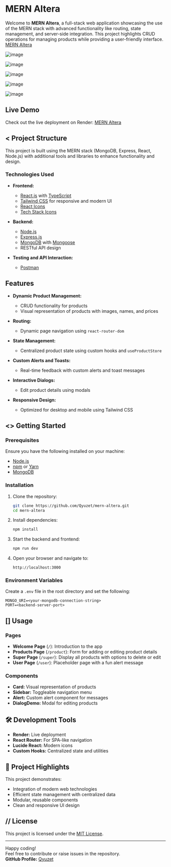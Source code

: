 # MERN Altera 

Welcome to **MERN Altera**, a full-stack web application showcasing the use of the MERN stack with advanced functionality like routing, state management, and server-side integration. This project highlights CRUD operations for managing products while providing a user-friendly interface. [MERN Altera](https://mern-altera.onrender.com)  
  
![image](https://github.com/user-attachments/assets/6c14241e-637c-4297-a4db-14f7c099187e)


![image](https://github.com/user-attachments/assets/d2c8d9ff-6071-48f6-b00d-21d6d96a98e7)

![image](https://github.com/user-attachments/assets/c6d37aac-49de-4784-ab1d-9f977bdffb0e)

![image](https://github.com/user-attachments/assets/51e06f62-322d-459a-9191-70fa6a80c685)

![image](https://github.com/user-attachments/assets/ec7a527e-c144-41c6-8571-7d5ad20f8a3f)

## Live Demo
Check out the live deployment on Render: [MERN Altera](https://mern-altera.onrender.com)

## < Project Structure
This project is built using the MERN stack (MongoDB, Express, React, Node.js) with additional tools and libraries to enhance functionality and design.

### Technologies Used
- **Frontend:**
  - [React.js](https://reactjs.org/) with [TypeScript](https://www.typescriptlang.org/)
  - [Tailwind CSS](https://tailwindcss.com/) for responsive and modern UI
  - [React Icons](https://react-icons.github.io/react-icons/)
  - [Tech Stack Icons](https://github.com/tech-stack-icons/)

- **Backend:**
  - [Node.js](https://nodejs.org/)
  - [Express.js](https://expressjs.com/)
  - [MongoDB](https://www.mongodb.com/) with [Mongoose](https://mongoosejs.com/)
  - RESTful API design

- **Testing and API Interaction:**
  - [Postman](https://www.postman.com/)

## Features
- **Dynamic Product Management:**
  - CRUD functionality for products
  - Visual representation of products with images, names, and prices

- **Routing:**
  - Dynamic page navigation using `react-router-dom`

- **State Management:**
  - Centralized product state using custom hooks and `useProductStore`

- **Custom Alerts and Toasts:**
  - Real-time feedback with custom alerts and toast messages

- **Interactive Dialogs:**
  - Edit product details using modals

- **Responsive Design:**
  - Optimized for desktop and mobile using Tailwind CSS

## <> Getting Started

### Prerequisites
Ensure you have the following installed on your machine:
- [Node.js](https://nodejs.org/)
- [npm](https://www.npmjs.com/) or [Yarn](https://yarnpkg.com/)
- [MongoDB](https://www.mongodb.com/)

### Installation
1. Clone the repository:
   ```bash
   git clone https://github.com/Qyuzet/mern-altera.git
   cd mern-altera
   ```

2. Install dependencies:
   ```bash
   npm install
   ```

3. Start the backend and frontend:
   ```bash
   npm run dev
   ```

4. Open your browser and navigate to:
   ```
   http://localhost:3000
   ```

### Environment Variables
Create a `.env` file in the root directory and set the following:
```env
MONGO_URI=<your-mongodb-connection-string>
PORT=<backend-server-port>
```

## [] Usage

### Pages
- **Welcome Page** (`/`): Introduction to the app
- **Products Page** (`/product`): Form for adding or editing product details
- **Super Page** (`/super`): Display all products with options to delete or edit
- **User Page** (`/user`): Placeholder page with a fun alert message

### Components
- **Card:** Visual representation of products
- **Sidebar:** Toggleable navigation menu
- **Alert:** Custom alert component for messages
- **DialogDemo:** Modal for editing products

## 🛠️ Development Tools
- **Render:** Live deployment
- **React Router:** For SPA-like navigation
- **Lucide React:** Modern icons
- **Custom Hooks:** Centralized state and utilities

## 🔧 Project Highlights
This project demonstrates:
- Integration of modern web technologies
- Efficient state management with centralized data
- Modular, reusable components
- Clean and responsive UI design

## // License
This project is licensed under the [MIT License](LICENSE).

---

Happy coding!  
Feel free to contribute or raise issues in the repository.  
**GitHub Profile:** [Qyuzet](https://github.com/Qyuzet)  
